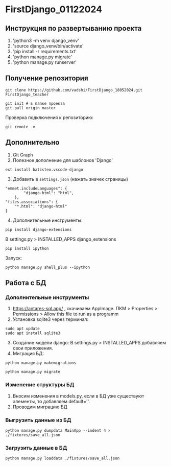 # FirstDjango_01122024

## Инструкция по развертыванию проекта
1. 'python3 -m venv django_venv'
2. 'source django_venv/bin/activate'
3. 'pip install -r requirements.txt'
4. 'python manage.py migrate'
5. 'python manage.py runserver'

## Получение репозитория
```
git clone https://github.com/vadshi/FirstDjango_18052024.git FirstDjango_teacher
```
```
git init # в папке проекта
git pull origin master
```
Проверка подключения к репозиторию:
```
git remote -v
```

## Дополнительно
1. Git Graph
2. Полезное дополнение для шаблонов 'Django'
```
ext install batisteo.vscode-django
```
3. Добавить в `settings.json` (нажать значек страницы)
```
"emmet.includeLanguages": {
        "django-html": "html",
    },
"files.associations": {
    "*.html": "django-html"
}
```
4. Дополнительные инструменты:
```
pip install django-extensions
```
В settings.py > INSTALLED_APPS django_extensions
```
pip install ipython
```
Запуск:
```
python manage.py shell_plus --ipython
```

## Работа с БД
### Дополнительные инструменты
1. https://antares-sql.app/ , скачиваем AppImage. ПКМ > Properties > Permissions > Allow this file to run as a programm
2. Установка sqlite3 через терминал:
```
sudo apt update
sudo apt install sqlite3
``` 
3. Создание модели django:
В settings.py > INSTALLED_APPS добавляем свои приложения.
4. Миграция БД:
```
python manage.py makemigrations
```
```
python manage.py migrate
```
### Изменение структуры БД
1. Вносим изменения в models.py, если в БД уже существуют элементы, то добавляем default=''.
2. Проводим миграцию БД
### Выгрузить данные из БД
```
python manage.py dumpdata MainApp --indent 4 > ./fixtures/save_all.json
```
### Загрузить данные в БД
```
python manage.py loaddata ./fixtures/save_all.json
```